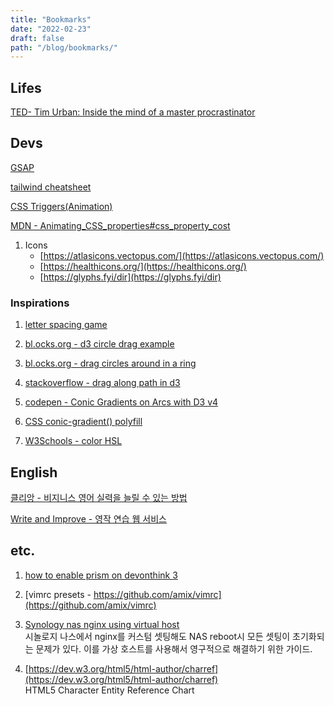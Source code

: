 ```yaml
---
title: "Bookmarks"
date: "2022-02-23"
draft: false
path: "/blog/bookmarks/"
---
```


## Lifes

[TED- Tim Urban: Inside the mind of a master procrastinator](https://www.ted.com/talks/tim_urban_inside_the_mind_of_a_master_procrastinator?language=en)

## Devs
[GSAP](https://greensock.com/get-started/)

[tailwind cheatsheet](https://tailwindcomponents.com/cheatsheet/)

[CSS Triggers(Animation)](https://csstriggers.com/)

[MDN - Animating_CSS_properties#css_property_cost](https://developer.mozilla.org/en-US/docs/Tools/Performance/Scenarios/Animating_CSS_properties#css_property_cost)

1. Icons
    * [https://atlasicons.vectopus.com/](https://atlasicons.vectopus.com/)
    * [https://healthicons.org/](https://healthicons.org/)
    * [https://glyphs.fyi/dir](https://glyphs.fyi/dir)

### Inspirations
1. [letter spacing game](https://type.method.ac/#)

1. [bl.ocks.org - d3 circle drag example](https://bl.ocks.org/EfratVil/31f75f0e7da2351e03a2d890c416636b)

1. [bl.ocks.org - drag circles around in a ring](http://bl.ocks.org/tomgp/f39ccb9d4c17ced4e3d2)

1. [stackoverflow - drag along path in d3](https://stackoverflow.com/questions/38249275/drag-along-path-in-d3)

1. [codepen - Conic Gradients on Arcs with D3 v4](https://codepen.io/apparatus/pen/xLKvgb)

1. [CSS conic-gradient() polyfill](https://projects.verou.me/conic-gradient/)

1. [W3Schools - color HSL](https://www.w3schools.com/colors/colors_hsl.asp)

## English
[클리앙 - 비지니스 영어 실력을 늘릴 수 있는 방법](https://www.clien.net/service/board/lecture/15966976)

[Write and Improve - 영작 연습 웹 서비스](https://writeandimprove.com/)

## etc.
1. [how to enable prism on devonthink 3](https://discourse.devontechnologies.com/t/how-to-enable-prism-on-dt-3-5/55658/17)

1. [vimrc presets - https://github.com/amix/vimrc](https://github.com/amix/vimrc)

1. [Synology nas nginx using virtual host](https://discourse.devontechnologies.com/t/how-to-enable-prism-on-dt-3-5/55658/17) <br/>
  시놀로지 나스에서 nginx를 커스텀 셋팅해도 NAS reboot시 모든 셋팅이 초기화되는 문제가 있다.
  이를 가상 호스트를 사용해서 영구적으로 해결하기 위한 가이드.

1. [https://dev.w3.org/html5/html-author/charref](https://dev.w3.org/html5/html-author/charref) <br />
  HTML5 Character Entity Reference Chart
